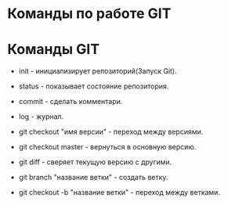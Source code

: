 # Команды по работе GIT
# Команды GIT

* init - инициализирует репозиторий(Запуск Git).

* status - показывает состояние репозитория.

* commit - сделать комментари.

* log - журнал.

* git checkout "имя версии" - переход между версиями.

* git checkout master -  вернуться в основную версию.

* git diff - сверяет текущую версию с другими.

* git branch "название ветки" - создать ветку.

* git checkout -b "название ветки" - переход между ветками.



